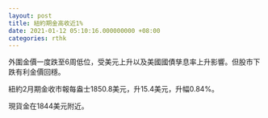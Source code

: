 ```yaml
---
layout: post
title: 紐約期金高收近1%
date: 2021-01-12 05:10:16.000000000 +08:00
categories: rthk
---
```


外圍金價一度跌至6周低位，受美元上升以及美國國債孳息率上升影響。但股市下跌有利金價回穩。

紐約2月期金收市報每盎士1850.8美元，升15.4美元，升幅0.84%。

現貨金在1844美元附近。
